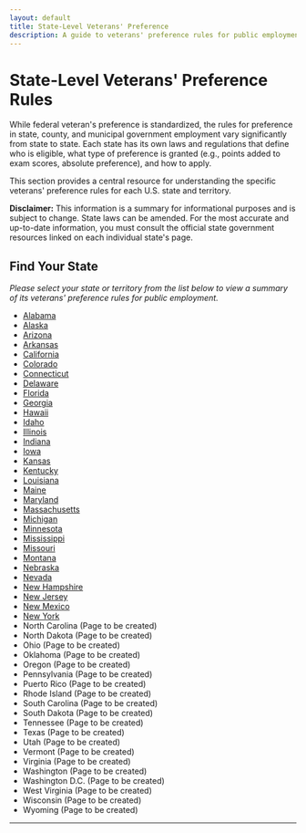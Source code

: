 ```yaml
---
layout: default
title: State-Level Veterans' Preference
description: A guide to veterans' preference rules for public employment in all 50 U.S. states and territories.
---
```


# State-Level Veterans' Preference Rules

While federal veteran's preference is standardized, the rules for preference in state, county, and municipal government employment vary significantly from state to state. Each state has its own laws and regulations that define who is eligible, what type of preference is granted (e.g., points added to exam scores, absolute preference), and how to apply.

This section provides a central resource for understanding the specific veterans' preference rules for each U.S. state and territory.

**Disclaimer:** This information is a summary for informational purposes and is subject to change. State laws can be amended. For the most accurate and up-to-date information, you must consult the official state government resources linked on each individual state's page.

## Find Your State

*Please select your state or territory from the list below to view a summary of its veterans' preference rules for public employment.*

*   [Alabama](./states/alabama.md)
*   [Alaska](./states/alaska.md)
*   [Arizona](./states/arizona.md)
*   [Arkansas](./states/arkansas.md)
*   [California](./states/california.md)
*   [Colorado](./states/colorado.md)
*   [Connecticut](./states/connecticut.md)
*   [Delaware](./states/delaware.md)
*   [Florida](./states/florida.md)
*   [Georgia](./states/georgia.md)
*   [Hawaii](./states/hawaii.md)
*   [Idaho](./states/idaho.md)
*   [Illinois](./states/illinois.md)
*   [Indiana](./states/indiana.md)
*   [Iowa](./states/iowa.md)
*   [Kansas](./states/kansas.md)
*   [Kentucky](./states/kentucky.md)
*   [Louisiana](./states/louisiana.md)
*   [Maine](./states/maine.md)
*   [Maryland](./states/maryland.md)
*   [Massachusetts](./states/massachusetts.md)
*   [Michigan](./states/michigan.md)
*   [Minnesota](./states/minnesota.md)
*   [Mississippi](./states/mississippi.md)
*   [Missouri](./states/missouri.md)
*   [Montana](./states/montana.md)
*   [Nebraska](./states/nebraska.md)
*   [Nevada](./states/nevada.md)
*   [New Hampshire](./states/new-hampshire.md)
*   [New Jersey](./states/new-jersey.md)
*   [New Mexico](./states/new-mexico.md)
*   [New York](./states/new-york.md)
*   North Carolina (Page to be created)
*   North Dakota (Page to be created)
*   Ohio (Page to be created)
*   Oklahoma (Page to be created)
*   Oregon (Page to be created)
*   Pennsylvania (Page to be created)
*   Puerto Rico (Page to be created)
*   Rhode Island (Page to be created)
*   South Carolina (Page to be created)
*   South Dakota (Page to be created)
*   Tennessee (Page to be created)
*   Texas (Page to be created)
*   Utah (Page to be created)
*   Vermont (Page to be created)
*   Virginia (Page to be created)
*   Washington (Page to be created)
*   Washington D.C. (Page to be created)
*   West Virginia (Page to be created)
*   Wisconsin (Page to be created)
*   Wyoming (Page to be created)
---
